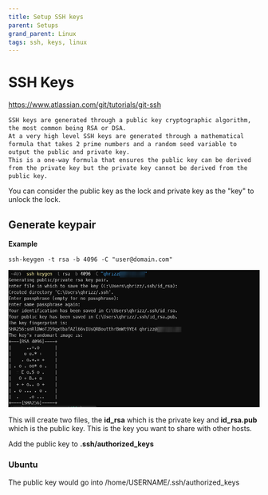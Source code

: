 ```yaml
--- 
title: Setup SSH keys
parent: Setups
grand_parent: Linux
tags: ssh, keys, linux
--- 
```

# SSH Keys
https://www.atlassian.com/git/tutorials/git-ssh


```
SSH keys are generated through a public key cryptographic algorithm, the most common being RSA or DSA. 
At a very high level SSH keys are generated through a mathematical formula that takes 2 prime numbers and a random seed variable to output the public and private key. 
This is a one-way formula that ensures the public key can be derived from the private key but the private key cannot be derived from the public key.
``` 

You can consider the public key as the lock and private key as the "key" to unlock the lock. 


## Generate keypair

**Example**
```
ssh-keygen -t rsa -b 4096 -C "user@domain.com"
```

![ssh-keys1.png](ssh-keys1.png)

This will create two files, the **id_rsa** which is the private key and **id_rsa.pub** which is the public key. This is the key you want to share with other hosts. 

Add the public key to **.ssh/authorized_keys**

### Ubuntu
The public key would go into /home/USERNAME/.ssh/authorized_keys

